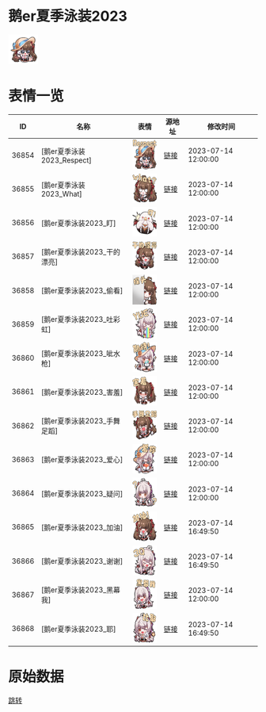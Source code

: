 # 鹅er夏季泳装2023

<img src="./cover.png" height="60" alt="cover" />

# 表情一览

|ID|名称|表情|源地址|修改时间|
|----|----|----|----|----|
|36854|[鹅er夏季泳装2023_Respect]|<img src="./pic/036854_%5B鹅er夏季泳装2023_Respect%5D.png" height="60" alt="Respect"/>|[链接](https://i0.hdslb.com/bfs/garb/8c4adc5f840aae8d9cbd1befbfaf4ab354adbc06.png)|2023-07-14 12:00:00|
|36855|[鹅er夏季泳装2023_What]|<img src="./pic/036855_%5B鹅er夏季泳装2023_What%5D.png" height="60" alt="What"/>|[链接](https://i0.hdslb.com/bfs/garb/979946152170768342d53928a518838f1f6a4310.png)|2023-07-14 12:00:00|
|36856|[鹅er夏季泳装2023_盯]|<img src="./pic/036856_%5B鹅er夏季泳装2023_盯%5D.png" height="60" alt="盯"/>|[链接](https://i0.hdslb.com/bfs/garb/3e198d24f263631156e8a6a82e2d7e57a1b603ef.png)|2023-07-14 12:00:00|
|36857|[鹅er夏季泳装2023_干的漂亮]|<img src="./pic/036857_%5B鹅er夏季泳装2023_干的漂亮%5D.png" height="60" alt="干的漂亮"/>|[链接](https://i0.hdslb.com/bfs/garb/8b4e2855d0beaf398aa3bb89b5d1b168f95d7200.png)|2023-07-14 12:00:00|
|36858|[鹅er夏季泳装2023_偷看]|<img src="./pic/036858_%5B鹅er夏季泳装2023_偷看%5D.png" height="60" alt="偷看"/>|[链接](https://i0.hdslb.com/bfs/garb/db516b7ef85e15ddc0e58e62edc9304aa113c341.png)|2023-07-14 12:00:00|
|36859|[鹅er夏季泳装2023_吐彩虹]|<img src="./pic/036859_%5B鹅er夏季泳装2023_吐彩虹%5D.png" height="60" alt="吐彩虹"/>|[链接](https://i0.hdslb.com/bfs/garb/b1ef65fc7092a5b434f1d143eb63a4654a88d6a0.png)|2023-07-14 12:00:00|
|36860|[鹅er夏季泳装2023_呲水枪]|<img src="./pic/036860_%5B鹅er夏季泳装2023_呲水枪%5D.png" height="60" alt="呲水枪"/>|[链接](https://i0.hdslb.com/bfs/garb/ec9df1d51d835ea29ffeac2caabc1d79e2acf043.png)|2023-07-14 12:00:00|
|36861|[鹅er夏季泳装2023_害羞]|<img src="./pic/036861_%5B鹅er夏季泳装2023_害羞%5D.png" height="60" alt="害羞"/>|[链接](https://i0.hdslb.com/bfs/garb/7314100daae2f9d1a203abd6e94f90ebafd18d17.png)|2023-07-14 12:00:00|
|36862|[鹅er夏季泳装2023_手舞足蹈]|<img src="./pic/036862_%5B鹅er夏季泳装2023_手舞足蹈%5D.png" height="60" alt="手舞足蹈"/>|[链接](https://i0.hdslb.com/bfs/garb/a73f9453a09801cc6f6cee1e117b86fc21254fd0.png)|2023-07-14 12:00:00|
|36863|[鹅er夏季泳装2023_爱心]|<img src="./pic/036863_%5B鹅er夏季泳装2023_爱心%5D.png" height="60" alt="爱心"/>|[链接](https://i0.hdslb.com/bfs/garb/61bc816061abe1f773e6d364d0983cfe0798311c.png)|2023-07-14 12:00:00|
|36864|[鹅er夏季泳装2023_疑问]|<img src="./pic/036864_%5B鹅er夏季泳装2023_疑问%5D.png" height="60" alt="疑问"/>|[链接](https://i0.hdslb.com/bfs/garb/396e795b38d454d5409abfd8da3193ab90e91768.png)|2023-07-14 12:00:00|
|36865|[鹅er夏季泳装2023_加油]|<img src="./pic/036865_%5B鹅er夏季泳装2023_加油%5D.png" height="60" alt="加油"/>|[链接](https://i0.hdslb.com/bfs/garb/84a40d39a8717d6a487f9e70be55ec981666dc21.png)|2023-07-14 16:49:50|
|36866|[鹅er夏季泳装2023_谢谢]|<img src="./pic/036866_%5B鹅er夏季泳装2023_谢谢%5D.png" height="60" alt="谢谢"/>|[链接](https://i0.hdslb.com/bfs/garb/19029d37952b93c6f88ba65fd22ebc0e98a8c4da.png)|2023-07-14 16:49:50|
|36867|[鹅er夏季泳装2023_黑幕我]|<img src="./pic/036867_%5B鹅er夏季泳装2023_黑幕我%5D.png" height="60" alt="黑幕我"/>|[链接](https://i0.hdslb.com/bfs/garb/12329f2d61ac1f6beeb2cfc448ede22e599bb8dc.png)|2023-07-14 12:00:00|
|36868|[鹅er夏季泳装2023_耶]|<img src="./pic/036868_%5B鹅er夏季泳装2023_耶%5D.png" height="60" alt="耶"/>|[链接](https://i0.hdslb.com/bfs/garb/8b8932c7a616b62b374111c0b4d0aaf8dded2fa5.png)|2023-07-14 16:49:50|

# 原始数据

[跳转](./raw.json)

